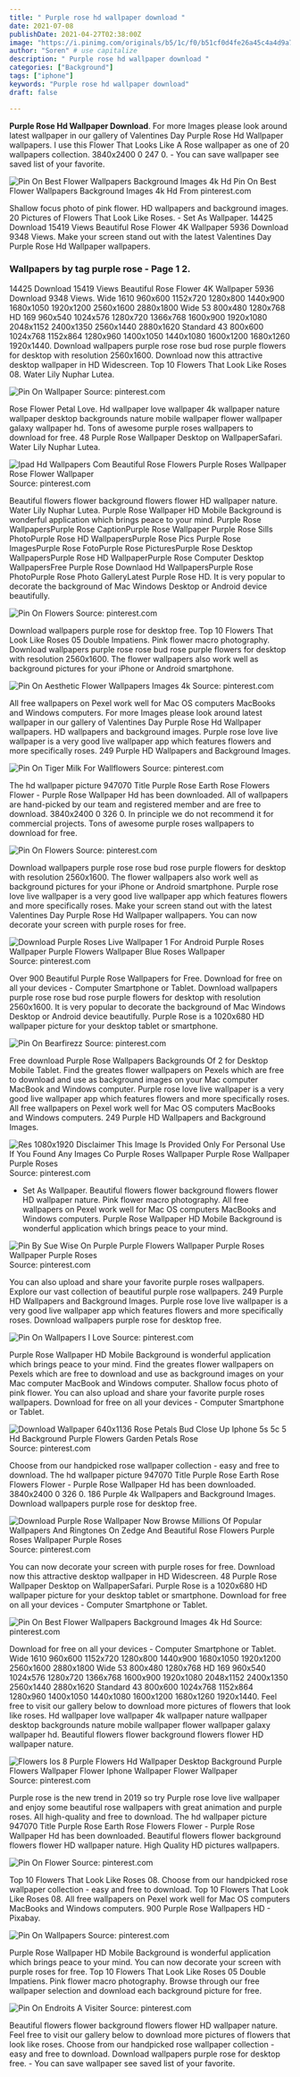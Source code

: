 ```yaml
---
title: " Purple rose hd wallpaper download "
date: 2021-07-08
publishDate: 2021-04-27T02:38:00Z
image: "https://i.pinimg.com/originals/b5/1c/f0/b51cf0d4fe26a45c4a4d9a707963a608.jpg"
author: "Soren" # use capitalize
description: " Purple rose hd wallpaper download "
categories: ["Background"]
tags: ["iphone"]
keywords: "Purple rose hd wallpaper download"
draft: false

---
```



**Purple Rose Hd Wallpaper Download**. For more Images please look around latest wallpaper in our gallery of Valentines Day Purple Rose Hd Wallpaper wallpapers. I use this Flower That Looks Like A Rose wallpaper as one of 20 wallpapers collection. 3840x2400 0 247 0. - You can save wallpaper see saved list of your favorite.

![Pin On Best Flower Wallpapers Background Images 4k Hd](https://i.pinimg.com/originals/cc/97/eb/cc97eba3f3bbf80ca4a8c45e9f946fa1.jpg "Pin On Best Flower Wallpapers Background Images 4k Hd")
Pin On Best Flower Wallpapers Background Images 4k Hd From pinterest.com


Shallow focus photo of pink flower. HD wallpapers and background images. 20 Pictures of Flowers That Look Like Roses. - Set As Wallpaper. 14425 Download 15419 Views Beautiful Rose Flower 4K Wallpaper 5936 Download 9348 Views. Make your screen stand out with the latest Valentines Day Purple Rose Hd Wallpaper wallpapers.

### Wallpapers by tag purple rose - Page 1 2.

14425 Download 15419 Views Beautiful Rose Flower 4K Wallpaper 5936 Download 9348 Views. Wide 1610 960x600 1152x720 1280x800 1440x900 1680x1050 1920x1200 2560x1600 2880x1800 Wide 53 800x480 1280x768 HD 169 960x540 1024x576 1280x720 1366x768 1600x900 1920x1080 2048x1152 2400x1350 2560x1440 2880x1620 Standard 43 800x600 1024x768 1152x864 1280x960 1400x1050 1440x1080 1600x1200 1680x1260 1920x1440. Download wallpapers purple rose rose bud rose purple flowers for desktop with resolution 2560x1600. Download now this attractive desktop wallpaper in HD Widescreen. Top 10 Flowers That Look Like Roses 08. Water Lily Nuphar Lutea.


![Pin On Wallpaper](https://i.pinimg.com/originals/15/5e/f0/155ef01268af831055cfe919a7fdb8a8.jpg "Pin On Wallpaper")
Source: pinterest.com

Rose Flower Petal Love. Hd wallpaper love wallpaper 4k wallpaper nature wallpaper desktop backgrounds nature mobile wallpaper flower wallpaper galaxy wallpaper hd. Tons of awesome purple roses wallpapers to download for free. 48 Purple Rose Wallpaper Desktop on WallpaperSafari. Water Lily Nuphar Lutea.

![Ipad Hd Wallpapers Com Beautiful Rose Flowers Purple Roses Wallpaper Rose Flower Wallpaper](https://i.pinimg.com/originals/67/fe/39/67fe391abb2fe31846d707d968dc334a.jpg "Ipad Hd Wallpapers Com Beautiful Rose Flowers Purple Roses Wallpaper Rose Flower Wallpaper")
Source: pinterest.com

Beautiful flowers flower background flowers flower HD wallpaper nature. Water Lily Nuphar Lutea. Purple Rose Wallpaper HD Mobile Background is wonderful application which brings peace to your mind. Purple Rose WallpapersPurple Rose CaptionPurple Rose Wallpaper Purple Rose Sills PhotoPurple Rose HD WallpapersPurple Rose Pics Purple Rose ImagesPurple Rose FotoPurple Rose PicturesPurple Rose Desktop WallpapersPurple Rose HD WallpaperPurple Rose Computer Desktop WallpapersFree Purple Rose Downlaod Hd WallpapersPurple Rose PhotoPurple Rose Photo GalleryLatest Purple Rose HD. It is very popular to decorate the background of Mac Windows Desktop or Android device beautifully.

![Pin On Flowers](https://i.pinimg.com/originals/c7/22/1c/c7221caaab570d2b9d8eecc99bffe479.jpg "Pin On Flowers")
Source: pinterest.com

Download wallpapers purple rose for desktop free. Top 10 Flowers That Look Like Roses 05 Double Impatiens. Pink flower macro photography. Download wallpapers purple rose rose bud rose purple flowers for desktop with resolution 2560x1600. The flower wallpapers also work well as background pictures for your iPhone or Android smartphone.

![Pin On Aesthetic Flower Wallpapers Images 4k](https://i.pinimg.com/originals/3b/42/9d/3b429d27f1f07543eefdbda38c33d937.jpg "Pin On Aesthetic Flower Wallpapers Images 4k")
Source: pinterest.com

All free wallpapers on Pexel work well for Mac OS computers MacBooks and Windows computers. For more Images please look around latest wallpaper in our gallery of Valentines Day Purple Rose Hd Wallpaper wallpapers. HD wallpapers and background images. Purple rose love live wallpaper is a very good live wallpaper app which features flowers and more specifically roses. 249 Purple HD Wallpapers and Background Images.

![Pin On Tiger Milk For Wallflowers](https://i.pinimg.com/originals/c9/d4/19/c9d419b37f1f391e0e7520096934a4f8.jpg "Pin On Tiger Milk For Wallflowers")
Source: pinterest.com

The hd wallpaper picture 947070 Title Purple Rose Earth Rose Flowers Flower - Purple Rose Wallpaper Hd has been downloaded. All of wallpapers are hand-picked by our team and registered member and are free to download. 3840x2400 0 326 0. In principle we do not recommend it for commercial projects. Tons of awesome purple roses wallpapers to download for free.

![Pin On Flowers](https://i.pinimg.com/originals/42/6b/65/426b6571bc292f2d1a3f987c08cb26ca.jpg "Pin On Flowers")
Source: pinterest.com

Download wallpapers purple rose rose bud rose purple flowers for desktop with resolution 2560x1600. The flower wallpapers also work well as background pictures for your iPhone or Android smartphone. Purple rose love live wallpaper is a very good live wallpaper app which features flowers and more specifically roses. Make your screen stand out with the latest Valentines Day Purple Rose Hd Wallpaper wallpapers. You can now decorate your screen with purple roses for free.

![Download Purple Roses Live Wallpaper 1 For Android Purple Roses Wallpaper Purple Flowers Wallpaper Blue Roses Wallpaper](https://i.pinimg.com/originals/4a/58/21/4a58215fadd13f3cb8d95ac1c5995b73.jpg "Download Purple Roses Live Wallpaper 1 For Android Purple Roses Wallpaper Purple Flowers Wallpaper Blue Roses Wallpaper")
Source: pinterest.com

Over 900 Beautiful Purple Rose Wallpapers for Free. Download for free on all your devices - Computer Smartphone or Tablet. Download wallpapers purple rose rose bud rose purple flowers for desktop with resolution 2560x1600. It is very popular to decorate the background of Mac Windows Desktop or Android device beautifully. Purple Rose is a 1020x680 HD wallpaper picture for your desktop tablet or smartphone.

![Pin On Bearfirezz](https://i.pinimg.com/originals/e6/c6/e7/e6c6e7c701ca020c7ba94da5dbfdd66a.jpg "Pin On Bearfirezz")
Source: pinterest.com

Free download Purple Rose Wallpapers Backgrounds Of 2 for Desktop Mobile Tablet. Find the greates flower wallpapers on Pexels which are free to download and use as background images on your Mac computer MacBook and Windows computer. Purple rose love live wallpaper is a very good live wallpaper app which features flowers and more specifically roses. All free wallpapers on Pexel work well for Mac OS computers MacBooks and Windows computers. 249 Purple HD Wallpapers and Background Images.

![Res 1080x1920 Disclaimer This Image Is Provided Only For Personal Use If You Found Any Images Co Purple Roses Wallpaper Purple Rose Wallpaper Purple Roses](https://i.pinimg.com/originals/57/f3/14/57f314ed8435cc6d80aa70b7a0d9379a.jpg "Res 1080x1920 Disclaimer This Image Is Provided Only For Personal Use If You Found Any Images Co Purple Roses Wallpaper Purple Rose Wallpaper Purple Roses")
Source: pinterest.com

- Set As Wallpaper. Beautiful flowers flower background flowers flower HD wallpaper nature. Pink flower macro photography. All free wallpapers on Pexel work well for Mac OS computers MacBooks and Windows computers. Purple Rose Wallpaper HD Mobile Background is wonderful application which brings peace to your mind.

![Pin By Sue Wise On Purple Purple Flowers Wallpaper Purple Roses Wallpaper Purple Roses](https://i.pinimg.com/originals/2a/04/4d/2a044d63527bf35757b4a6c6b2291621.jpg "Pin By Sue Wise On Purple Purple Flowers Wallpaper Purple Roses Wallpaper Purple Roses")
Source: pinterest.com

You can also upload and share your favorite purple roses wallpapers. Explore our vast collection of beautiful purple rose wallpapers. 249 Purple HD Wallpapers and Background Images. Purple rose love live wallpaper is a very good live wallpaper app which features flowers and more specifically roses. Download wallpapers purple rose for desktop free.

![Pin On Wallpapers I Love](https://i.pinimg.com/originals/2c/f0/6c/2cf06c89a9c6a0f70ac77fc8367751d9.png "Pin On Wallpapers I Love")
Source: pinterest.com

Purple Rose Wallpaper HD Mobile Background is wonderful application which brings peace to your mind. Find the greates flower wallpapers on Pexels which are free to download and use as background images on your Mac computer MacBook and Windows computer. Shallow focus photo of pink flower. You can also upload and share your favorite purple roses wallpapers. Download for free on all your devices - Computer Smartphone or Tablet.

![Download Wallpaper 640x1136 Rose Petals Bud Close Up Iphone 5s 5c 5 Hd Background Purple Flowers Garden Petals Rose](https://i.pinimg.com/originals/c2/a8/a3/c2a8a30afcc9b5bf5444b4e5feef1500.jpg "Download Wallpaper 640x1136 Rose Petals Bud Close Up Iphone 5s 5c 5 Hd Background Purple Flowers Garden Petals Rose")
Source: pinterest.com

Choose from our handpicked rose wallpaper collection - easy and free to download. The hd wallpaper picture 947070 Title Purple Rose Earth Rose Flowers Flower - Purple Rose Wallpaper Hd has been downloaded. 3840x2400 0 326 0. 186 Purple 4k Wallpapers and Background Images. Download wallpapers purple rose for desktop free.

![Download Purple Rose Wallpaper Now Browse Millions Of Popular Wallpapers And Ringtones On Zedge And Beautiful Rose Flowers Purple Roses Wallpaper Purple Roses](https://i.pinimg.com/736x/8a/91/ff/8a91ffa2f84ac980f40b70854d1312b2.jpg "Download Purple Rose Wallpaper Now Browse Millions Of Popular Wallpapers And Ringtones On Zedge And Beautiful Rose Flowers Purple Roses Wallpaper Purple Roses")
Source: pinterest.com

You can now decorate your screen with purple roses for free. Download now this attractive desktop wallpaper in HD Widescreen. 48 Purple Rose Wallpaper Desktop on WallpaperSafari. Purple Rose is a 1020x680 HD wallpaper picture for your desktop tablet or smartphone. Download for free on all your devices - Computer Smartphone or Tablet.

![Pin On Best Flower Wallpapers Background Images 4k Hd](https://i.pinimg.com/originals/cc/97/eb/cc97eba3f3bbf80ca4a8c45e9f946fa1.jpg "Pin On Best Flower Wallpapers Background Images 4k Hd")
Source: pinterest.com

Download for free on all your devices - Computer Smartphone or Tablet. Wide 1610 960x600 1152x720 1280x800 1440x900 1680x1050 1920x1200 2560x1600 2880x1800 Wide 53 800x480 1280x768 HD 169 960x540 1024x576 1280x720 1366x768 1600x900 1920x1080 2048x1152 2400x1350 2560x1440 2880x1620 Standard 43 800x600 1024x768 1152x864 1280x960 1400x1050 1440x1080 1600x1200 1680x1260 1920x1440. Feel free to visit our gallery below to download more pictures of flowers that look like roses. Hd wallpaper love wallpaper 4k wallpaper nature wallpaper desktop backgrounds nature mobile wallpaper flower wallpaper galaxy wallpaper hd. Beautiful flowers flower background flowers flower HD wallpaper nature.

![Flowers Ios 8 Purple Flowers Hd Wallpaper Desktop Background Purple Flowers Wallpaper Flower Iphone Wallpaper Flower Wallpaper](https://i.pinimg.com/originals/e2/dc/66/e2dc66f7ee01bf1549451040f13e175f.jpg "Flowers Ios 8 Purple Flowers Hd Wallpaper Desktop Background Purple Flowers Wallpaper Flower Iphone Wallpaper Flower Wallpaper")
Source: pinterest.com

Purple rose is the new trend in 2019 so try Purple rose love live wallpaper and enjoy some beautiful rose wallpapers with great animation and purple roses. All high-quality and free to download. The hd wallpaper picture 947070 Title Purple Rose Earth Rose Flowers Flower - Purple Rose Wallpaper Hd has been downloaded. Beautiful flowers flower background flowers flower HD wallpaper nature. High Quality HD pictures wallpapers.

![Pin On Flower](https://i.pinimg.com/600x315/d8/82/12/d88212ce922f01e77b5be4b0ff0208fe.jpg "Pin On Flower")
Source: pinterest.com

Top 10 Flowers That Look Like Roses 08. Choose from our handpicked rose wallpaper collection - easy and free to download. Top 10 Flowers That Look Like Roses 08. All free wallpapers on Pexel work well for Mac OS computers MacBooks and Windows computers. 900 Purple Rose Wallpapers HD - Pixabay.

![Pin On Wallpapers](https://i.pinimg.com/originals/fc/ac/f5/fcacf5d15570991f40b7ee24d920f86c.jpg "Pin On Wallpapers")
Source: pinterest.com

Purple Rose Wallpaper HD Mobile Background is wonderful application which brings peace to your mind. You can now decorate your screen with purple roses for free. Top 10 Flowers That Look Like Roses 05 Double Impatiens. Pink flower macro photography. Browse through our free wallpaper selection and download each background picture for free.

![Pin On Endroits A Visiter](https://i.pinimg.com/originals/b5/1c/f0/b51cf0d4fe26a45c4a4d9a707963a608.jpg "Pin On Endroits A Visiter")
Source: pinterest.com

Beautiful flowers flower background flowers flower HD wallpaper nature. Feel free to visit our gallery below to download more pictures of flowers that look like roses. Choose from our handpicked rose wallpaper collection - easy and free to download. Download wallpapers purple rose for desktop free. - You can save wallpaper see saved list of your favorite.

